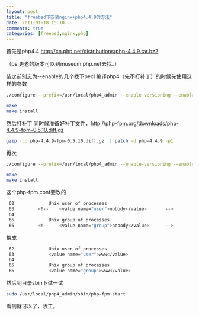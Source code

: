 ```yaml
---
layout: post
title: "freebsd下安装nginx+php4.4.9的方法"
date: 2011-01-18 15:10
comments: true
categories: [freebsd,nginx,php] 
---
```


首先是php4.4
http://cn.php.net/distributions/php-4.4.9.tar.bz2

<!-- more -->

（ps:更老的版本可以到museum.php.net去找。）

装之前别忘为--enable的几个找下pecl
编译php4（先不打补丁）的时候先使用这样的参数
```sh
./configure --prefix=/usr/local/php4_admin --enable-versioning --enable-memory-limit --with-layout=GNU --with-config-file-scan-dir=/usr/local/php4_admin/etc/php --with-mysql=/usr/local -enable-mbstring --enable-ctype --with-gd=/usr/local --with-freetype-dir=/usr/local --enable-ftp --with-mcrypt=/usr/local --enable-memcache --enable-apc --enable-xml --with-pcre-regex --enable-bcompiler --with-bz2 --with-zlib --enable-fastcgi --enable-fpm

make
make install
```

然后打补丁
同时候准备好补丁文件，http://php-fpm.org/downloads/php-4.4.9-fpm-0.5.10.diff.gz
```sh
gzip -cd php-4.4.9-fpm-0.5.10.diff.gz  | patch -d php-4.4.9 -p1
```
再次
```sh
./configure --prefix=/usr/local/php4_admin --enable-versioning --enable-memory-limit --with-layout=GNU --with-config-file-scan-dir=/usr/local/php4_admin/etc/php --enable-force-cgi-redirect --with-mysql=/usr/local -enable-mbstring --enable-ctype --with-gd=/usr/local --with-freetype-dir=/usr/local --enable-ftp --with-mcrypt=/usr/local --enable-memcache --enable-apc --enable-xml --with-pcre-regex --enable-bcompiler --with-bz2 --with-zlib --enable-fastcgi --enable-fpm

make
make install
```



这个php-fpm.conf要改的
```sh
 62             Unix user of processes
 63         <!--    <value name="user">nobody</value>       -->
 64
 65             Unix group of processes
 66         <!--    <value name="group">nobody</value>      -->
```


换成
```sh
 62             Unix user of processes
 63             <value name="user">www</value>
 64
 65             Unix group of processes
 66             <value name="group">www</value>
```

然后到目录sbin下试一试
```sh
sudo /usr/local/php4_admin/sbin/php-fpm start
```
看到就可以了，收工。
